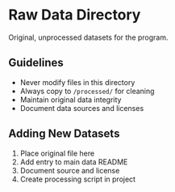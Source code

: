# Raw Data Directory

Original, unprocessed datasets for the program.

## Guidelines
- Never modify files in this directory
- Always copy to `/processed/` for cleaning
- Maintain original data integrity
- Document data sources and licenses

## Adding New Datasets
1. Place original file here
2. Add entry to main data README
3. Document source and license
4. Create processing script in project
